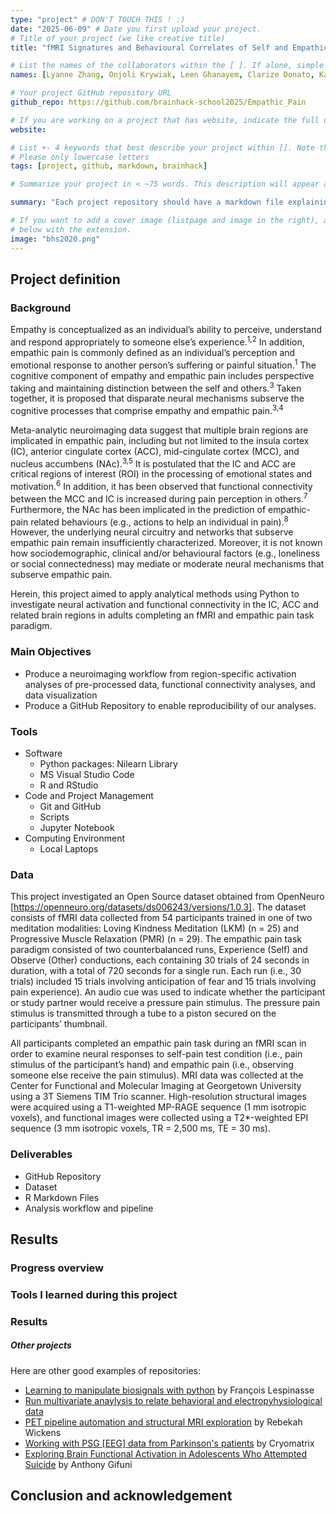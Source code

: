 ```yaml
---
type: "project" # DON'T TOUCH THIS ! :)
date: "2025-06-09" # Date you first upload your project.
# Title of your project (we like creative title)
title: "fMRI Signatures and Behavioural Correlates of Self and Empathic Pain"

# List the names of the collaborators within the [ ]. If alone, simple put your name within []
names: [Lyanne Zhang, Onjoli Krywiak, Leen Ghanayem, Clarize Donato, Kayla Teopiz, Quin Xie]

# Your project GitHub repository URL
github_repo: https://github.com/brainhack-school2025/Empathic_Pain

# If you are working on a project that has website, indicate the full url including "https://" below or leave it empty.
website:

# List +- 4 keywords that best describe your project within []. Note that the project summary also involves a number of key words. Those are listed on top of the [github repository](https://github.com/brainhack-school2020/project_template), click `manage topics`.
# Please only lowercase letters
tags: [project, github, markdown, brainhack]

# Summarize your project in < ~75 words. This description will appear at the top of your page and on the list page with other projects..

summary: "Each project repository should have a markdown file explaining the background and objectives of the project, as well as a summary of the results, and links to the different deliverables of the project. Project reports are incorporated in the BHS [website](https://school.brainhackmtl.org/project)."

# If you want to add a cover image (listpage and image in the right), add it to your directory and indicate the name
# below with the extension.
image: "bhs2020.png"
---
```

<!-- This is an html comment and this won't appear in the rendered page. You are now editing the "content" area, the core of your description. Everything that you can do in markdown is allowed below. We added a couple of comments to guide your through documenting your progress. -->

## Project definition

### Background

Empathy is conceptualized as an individual’s ability to perceive, understand and respond appropriately to someone else’s experience.<sup>1,2</sup> In addition, empathic pain is commonly defined as an individual’s perception and emotional response to another person’s suffering or painful situation.<sup>1</sup> The cognitive component of empathy and empathic pain includes perspective taking and maintaining distinction between the self and others.<sup>3</sup> Taken together, it is proposed that disparate neural mechanisms subserve the cognitive processes that comprise empathy and empathic pain.<sup>3,4</sup>

Meta-analytic neuroimaging data suggest that multiple brain regions are implicated in empathic pain, including but not limited to the insula cortex (IC), anterior cingulate cortex (ACC), mid-cingulate cortex (MCC), and nucleus accumbens (NAc).<sup>3,5</sup> It is postulated that the IC and ACC are critical regions of interest (ROI) in the processing of emotional states and motivation.<sup>6</sup> In addition, it has been observed that functional connectivity between the MCC and IC is increased during pain perception in others.<sup>7</sup> Furthermore, the NAc has been implicated in the prediction of empathic-pain related behaviours (e.g., actions to help an individual in pain).<sup>8</sup> However, the underlying neural circuitry and networks that subserve empathic pain remain insufficiently characterized. Moreover, it is not known how sociodemographic, clinical and/or behavioural factors (e.g., loneliness or social connectedness) may mediate or moderate neural mechanisms that subserve empathic pain. 

Herein, this project aimed to apply analytical methods using Python to investigate neural activation and functional connectivity in the IC, ACC and related brain regions in adults completing an fMRI and empathic pain task paradigm.

### Main Objectives 

- Produce a neuroimaging workflow from region-specific activation analyses of pre-processed data, functional connectivity analyses, and data visualization
- Produce a GitHub Repository to enable reproducibility of our analyses.


### Tools

- Software 
  - Python packages: Nilearn Library
  - MS Visual Studio Code
  - R and RStudio
- Code and Project Management
  - Git and GitHub
  - Scripts
  - Jupyter Notebook
- Computing Environment
  - Local Laptops

### Data

This project investigated an Open Source dataset obtained from OpenNeuro [https://openneuro.org/datasets/ds006243/versions/1.0.3]. The dataset consists of fMRI data collected from 54 participants trained in one of two meditation modalities: Loving Kindness Meditation (LKM) (n = 25) and Progressive Muscle Relaxation (PMR) (n = 29). The empathic pain task paradigm consisted of two counterbalanced runs, Experience (Self) and Observe (Other) conductions, each containing 30 trials of 24 seconds in duration, with a total of 720 seconds for a single run. Each run (i.e., 30 trials) included 15 trials involving anticipation of fear and 15 trials involving pain experience). An audio cue was used to indicate whether the participant or study partner would receive a pressure pain stimulus. The pressure pain stimulus is transmitted through a tube to a piston secured on the participants’ thumbnail. 

All participants completed an empathic pain task during an fMRI scan in order to examine neural responses to self-pain test condition (i.e., pain stimulus of the participant’s hand) and empathic pain (i.e., observing someone else receive the pain stimulus). MRI data was collected at the Center for Functional and Molecular Imaging at Georgetown University using a 3T Siemens TIM Trio scanner. High-resolution structural images were acquired using a T1-weighted MP-RAGE sequence (1 mm isotropic voxels), and functional images were collected using a T2*-weighted EPI sequence (3 mm isotropic voxels, TR = 2,500 ms, TE = 30 ms).

### Deliverables

- GitHub Repository
- Dataset
- R Markdown Files
- Analysis workflow and pipeline

## Results

### Progress overview



### Tools I learned during this project


### Results


##### Other projects
Here are other good examples of repositories:
- [Learning to manipulate biosignals with python](https://github.com/mtl-brainhack-school-2019/franclespinas-biosignals) by François Lespinasse
- [Run multivariate anaylysis to relate behavioral and electropyhysiological data](https://github.com/mtl-brainhack-school-2019/PLS_PV_Behaviour)
- [PET pipeline automation and structural MRI exploration](https://github.com/mtl-brainhack-school-2019/rwickens-sMRI-PET) by Rebekah Wickens
- [Working with PSG [EEG] data from Parkinson's patients](https://github.com/mtl-brainhack-school-2019/Soraya-sleep-data-in-PD-patients) by Cryomatrix
- [Exploring Brain Functional Activation in Adolescents Who Attempted Suicide](https://github.com/mtl-brainhack-school-2019/Anthony-Gifuni-repo) by Anthony Gifuni

## Conclusion and acknowledgement


